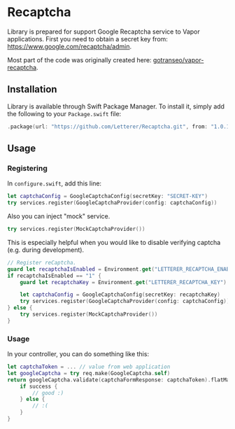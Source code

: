 # Recaptcha

Library is prepared for support Google Recaptcha service to Vapor applications. First you need to obtain a secret key from: https://www.google.com/recaptcha/admin.

Most part of the code was originally created here: [gotranseo/vapor-recaptcha](https://github.com/gotranseo/vapor-recaptcha).

## Installation

Library is available through Swift Package Manager. To install it, simply add the following to your `Package.swift` file:

```swift
.package(url: "https://github.com/Letterer/Recaptcha.git", from: "1.0.1")
```

## Usage

### Registering

In `configure.swift`, add this line:

```swift
let captchaConfig = GoogleCaptchaConfig(secretKey: "SECRET-KEY")
try services.register(GoogleCaptchaProvider(config: captchaConfig))
```

Also you can inject "mock" service. 

```swift
try services.register(MockCaptchaProvider())
```

This is especially helpful when you would like to disable verifying captcha (e.g. during development).

```swift
// Register reCaptcha.
guard let recaptchaIsEnabled = Environment.get("LETTERER_RECAPTCHA_ENABLED") else { throw Abort(.internalServerError) }
if recaptchaIsEnabled == "1" {
    guard let recaptchaKey = Environment.get("LETTERER_RECAPTCHA_KEY") else { throw Abort(.internalServerError) }

    let captchaConfig = GoogleCaptchaConfig(secretKey: recaptchaKey)
    try services.register(GoogleCaptchaProvider(config: captchaConfig))
} else {
    try services.register(MockCaptchaProvider())
}
```

### Usage
In your controller, you can do something like this:

```swift
let captchaToken = ... // value from web application
let googleCaptcha = try req.make(GoogleCaptcha.self)
return googleCaptcha.validate(captchaFormResponse: captchaToken).flatMap { success in 
    if success {
        // good :)
    } else {
        // :(
    }
}
```

